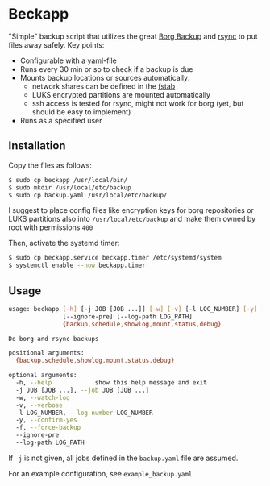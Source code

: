  
# Beckapp

"Simple" backup script that utilizes the great [Borg Backup](https://borgbackup.readthedocs.io) and [rsync](https://linux.die.net/man/1/rsync) to put files away safely. Key points:

* Configurable with a [yaml](https://yaml.org/)-file
* Runs every 30 min or so to check if a backup is due
* Mounts backup locations or sources automatically:
	- network shares can be defined in the [fstab](https://wiki.archlinux.de/title/Fstab)
	- LUKS encrypted partitions are mounted automatically
	- ssh access is tested for rsync, might not work for borg (yet, but should be easy to implement)
* Runs as a specified user

## Installation

Copy the files as follows:

```sh
$ sudo cp beckapp /usr/local/bin/
$ sudo mkdir /usr/local/etc/backup
$ sudo cp backup.yaml /usr/local/etc/backup/
```

I suggest to place config files like encryption keys for borg repositories or LUKS partitions also into `/usr/local/etc/backup` and make them owned by root with permissions `400`

Then, activate the systemd timer:

```sh
$ sudo cp beckapp.service beckapp.timer /etc/systemd/system
$ systemctl enable --now beckapp.timer
```

## Usage

```sh
usage: beckapp [-h] [-j JOB [JOB ...]] [-w] [-v] [-l LOG_NUMBER] [-y] [-f]
               [--ignore-pre] [--log-path LOG_PATH]
               {backup,schedule,showlog,mount,status,debug}

Do borg and rsync backups

positional arguments:
  {backup,schedule,showlog,mount,status,debug}

optional arguments:
  -h, --help            show this help message and exit
  -j JOB [JOB ...], --job JOB [JOB ...]
  -w, --watch-log
  -v, --verbose
  -l LOG_NUMBER, --log-number LOG_NUMBER
  -y, --confirm-yes
  -f, --force-backup
  --ignore-pre
  --log-path LOG_PATH
```

If `-j` is not given, all jobs defined in the `backup.yaml` file are assumed.

For an example configuration, see `example_backup.yaml`